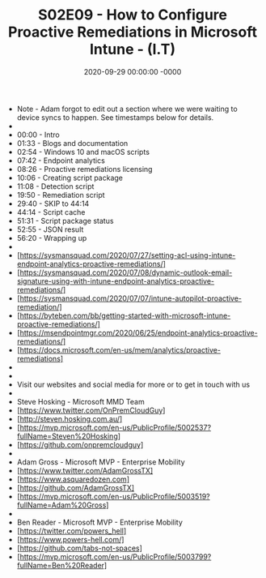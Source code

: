 ﻿---
layout: post
title: "S02E09 - How to Configure Proactive Remediations in Microsoft Intune - (I.T)"
date: 2020-09-29 00:00:00 -0000
categories:
---

 * Note - Adam forgot to edit out a section where we were waiting to device syncs to happen. See timestamps below for details.
 * 
 * 00:00 - Intro
 * 01:33 - Blogs and documentation
 * 02:54 - Windows 10 and macOS scripts
 * 07:42 - Endpoint analytics
 * 08:26 - Proactive remediations licensing
 * 10:06 - Creating script package
 * 11:08 - Detection script
 * 19:50 - Remediation script
 * 29:40 - SKIP to 44:14 
 * 44:14 - Script cache
 * 51:31 - Script package status 
 * 52:55 - JSON result
 * 56:20 - Wrapping up
 * 
 * [https://sysmansquad.com/2020/07/27/setting-acl-using-intune-endpoint-analytics-proactive-remediations/]
 * [https://sysmansquad.com/2020/07/08/dynamic-outlook-email-signature-using-with-intune-endpoint-analytics-proactive-remediations/]
 * [https://sysmansquad.com/2020/07/07/intune-autopilot-proactive-remediation/]
 * [https://byteben.com/bb/getting-started-with-microsoft-intune-proactive-remediations/]
 * [https://msendpointmgr.com/2020/06/25/endpoint-analytics-proactive-remediations/]
 * [https://docs.microsoft.com/en-us/mem/analytics/proactive-remediations]
 * 
 * 
 * Visit our websites and social media for more or to get in touch with us
 * 
 * Steve Hosking - Microsoft MMD Team
 * [https://www.twitter.com/OnPremCloudGuy]
 * [http://steven.hosking.com.au/]
 * [https://mvp.microsoft.com/en-us/PublicProfile/5002537?fullName=Steven%20Hosking]
 * [https://github.com/onpremcloudguy]
 * 
 * Adam Gross - Microsoft MVP - Enterprise Mobility
 * [https://www.twitter.com/AdamGrossTX]
 * [https://www.asquaredozen.com]
 * [https://github.com/AdamGrossTX]
 * [https://mvp.microsoft.com/en-us/PublicProfile/5003519?fullName=Adam%20Gross]
 * 
 * Ben Reader - Microsoft MVP - Enterprise Mobility
 * [https://twitter.com/powers_hell]
 * [https://www.powers-hell.com/]
 * [https://github.com/tabs-not-spaces]
 * [https://mvp.microsoft.com/en-us/PublicProfile/5003799?fullName=Ben%20Reader]
